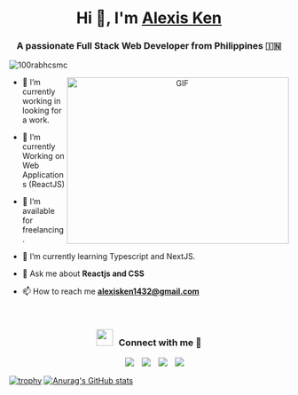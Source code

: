 <h1 align="center">Hi 👋, I'm <a href="" target="blank">
Alexis Ken</a></h1>
<h3 align="center">A passionate Full Stack Web Developer from Philippines &#127470;&#127475</h3>

<p align="left"> <img src="https://komarev.com/ghpvc/?username=AlexisKenAlvarez&label=Profile%20views&color=0e75b6&style=flat" alt="100rabhcsmc" /> </p>

<a target="_blank" align="center">
  <img align="right" top="500" height="300" width="400" alt="GIF" src="https://media.giphy.com/media/SWoSkN6DxTszqIKEqv/giphy.gif">
</a>

- 🔭 I’m currently working in looking for a work.

- 🌱 I’m currently Working on Web Applications (ReactJS)

- 🤝 I’m available for freelancing.

- 🌱 I’m currently learning Typescript and NextJS.

- 💬 Ask me about **Reactjs and CSS**

- 📫 How to reach me **alexisken1432@gmail.com**

<br/>
<h3 align="center" > <img src="https://media.giphy.com/media/iY8CRBdQXODJSCERIr/giphy.gif" width="30" height="30" style="margin-right: 10px;">Connect with me 🤝 </h3>

<p align="center">

 <div align="center"  class="icons-social" style="margin-left: 10px;">
        <a style="margin-left: 10px;"  target="_blank" href="https://www.linkedin.com/in/alexiskenalvarez/">
			<img src="https://img.icons8.com/doodle/40/000000/linkedin--v2.png"></a>
        <a style="margin-left: 10px;" target="_blank" href="https://github.com/AlexisKenAlvarez">
		<img src="https://img.icons8.com/doodle/40/000000/github--v1.png"></a>
        <a style="margin-left: 10px;" target="_blank" href="https://www.instagram.com/alexiskenalvarez/">
			<img src="https://img.icons8.com/doodle/40/000000/instagram-new--v2.png"></a>
		<a style="margin-left: 10px;" target="_blank" href="https://www.youtube.com/@alexiskenalvarez8327/videos">
				<img src="https://img.icons8.com/doodle/1x/youtube--v2.png" ></a>
      </div>

</p>


[![trophy](https://github-profile-trophy.vercel.app/?username=AlexisKenAlvarez)](https://github.com/ryo-ma/github-profile-trophy)
[![Anurag's GitHub stats](https://github-readme-stats.vercel.app/api?username=AlexisKenAlvarez)](https://github.com/anuraghazra/github-readme-stats)




<!--
**AlexisKenAlvarez/AlexisKenAlvarez** is a ✨ _special_ ✨ repository because its `README.md` (this file) appears on your GitHub profile.

Here are some ideas to get you started:

- 🔭 I’m currently working on ...
- 🌱 I’m currently learning ...
- 👯 I’m looking to collaborate on ...
- 🤔 I’m looking for help with ...
- 💬 Ask me about ...
- 📫 How to reach me: ...
- 😄 Pronouns: ...
- ⚡ Fun fact: ...
-->
